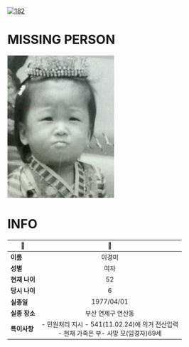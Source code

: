 [![182](https://img.shields.io/badge/%EC%8B%A4%EC%A2%85%EC%8B%A0%EA%B3%A0%EB%8A%94%20%EA%B5%AD%EB%B2%88%EC%97%86%EC%9D%B4-182-blue)](http://safe182.go.kr/index.do)

# MISSING PERSON

<img src="./missing_person.jpg">

# INFO

|🔑|💎|
|--|:--:|
|**이름**|이경미|
|**성별**|여자|
|**현재 나이**|52|
|**당시 나이**|6|
|**실종일**|1977/04/01|
|**실종 장소**|부산 연제구 연산동 |
|**특이사항**|- 민원처리 지시 - 541(11.02.24)에 의거 전산입력</br>- 현재 가족은 부- 사망 모(임경자)69세|
